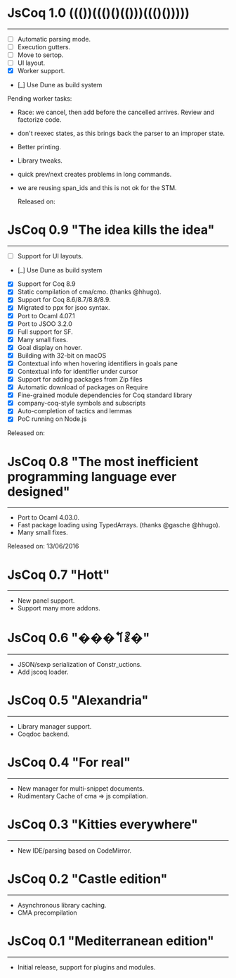 # JsCoq 1.0 ((())((()()(()))((()()))))
--------------------------------------

  - [ ] Automatic parsing mode.
  - [ ] Execution gutters.
  - [ ] Move to sertop.
  - [ ] UI layout.
  - [x] Worker support.
  - [_] Use Dune as build system

Pending worker tasks:

+ Race: we cancel, then add before the cancelled arrives. Review and
  factorize code.
+ don't reexec states, as this brings back the parser to an improper
  state.
+ Better printing.
+ Library tweaks.
+ quick prev/next creates problems in long commands.
+ we are reusing span_ids and this is not ok for the STM.

  Released on: 

# JsCoq 0.9 "The idea kills the idea"
-------------------------------------

  - [ ] Support for UI layouts.
  - [_] Use Dune as build system
  - [x] Support for Coq 8.9
  - [x] Static compilation of cma/cmo. (thanks @hhugo).
  - [x] Support for Coq 8.6/8.7/8.8/8.9.
  - [x] Migrated to ppx for jsoo syntax.
  - [x] Port to Ocaml 4.07.1
  - [x] Port to JSOO 3.2.0
  - [x] Full support for SF.
  - [x] Many small fixes.
  - [x] Goal display on hover.
  - [x] Building with 32-bit on macOS
  - [x] Contextual info when hovering identifiers in goals pane
  - [x] Contextual info for identifier under cursor
  - [x] Support for adding packages from Zip files
  - [x] Automatic download of packages on Require
  - [x] Fine-grained module dependencies for Coq standard library
  - [x] company-coq-style symbols and subscripts
  - [x] Auto-completion of tactics and lemmas
  - [x] PoC running on Node.js

  Released on: 

# JsCoq 0.8 "The most inefficient programming language ever designed"
-------------------------------------

  - Port to Ocaml 4.03.0.
  - Fast package loading using TypedArrays. (thanks @gasche @hhugo).
  - Many small fixes.

  Released on: 13/06/2016

# JsCoq 0.7 "Hott"
--------------------------------

  - New panel support.
  - Support many more addons.

# JsCoq 0.6 "���𐄽𐄺�"
--------------------------------

  - JSON/sexp serialization of Constr_uctions.
  - Add jscoq loader.

# JsCoq 0.5 "Alexandria"
--------------------------------

  - Library manager support.
  - Coqdoc backend.

# JsCoq 0.4 "For real"
--------------------------------

  - New manager for multi-snippet documents.
  - Rudimentary Cache of cma => js compilation.

# JsCoq 0.3 "Kitties everywhere"
--------------------------------

  - New IDE/parsing based on CodeMirror.

# JsCoq 0.2 "Castle edition"
----------------------------

  - Asynchronous library caching.
  - CMA precompilation

# JsCoq 0.1 "Mediterranean edition"
-----------------------------------

  - Initial release, support for plugins and modules.
